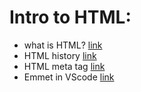 # Intro to HTML:

- what is HTML? [link](https://developer.mozilla.org/en-US/docs/Web/HTML)
- HTML history [link](https://www.w3schools.in/html/history)
- HTML meta tag [link](https://www.w3schools.com/tags/tag_meta.asp)
- Emmet in VScode [link](https://code.visualstudio.com/docs/editor/emmet)